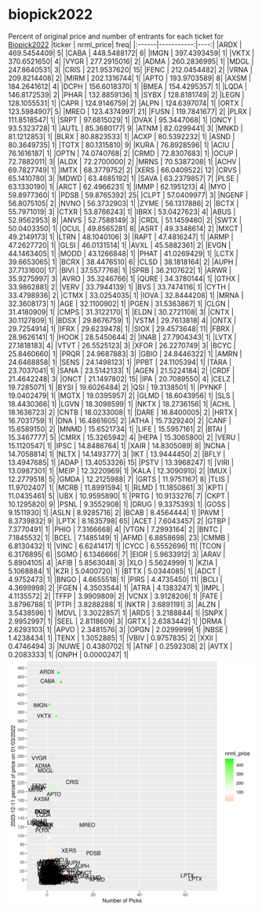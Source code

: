 # biopick2022
Percent of original price and number of entrants for each ticket for [Biopick2022](https://twitter.com/hashtag/Biopick2022)
|ticker |  nrml_price| freq|
|:------|-----------:|----:|
|ARDX   | 469.5454409|    5|
|CABA   | 448.5488172|    6|
|IMGN   | 397.4393459|    1|
|VKTX   | 370.6521650|    4|
|VYGR   | 277.2915016|    2|
|ADMA   | 260.2836995|    1|
|MDGL   | 247.8640531|    3|
|CRIS   | 221.9537620|   15|
|FENC   | 212.0454482|    2|
|VRNA   | 209.8214408|    2|
|MIRM   | 202.1316744|    1|
|APTO   | 193.9703589|    8|
|AXSM   | 184.2641612|    4|
|DCPH   | 156.6018370|    1|
|BMEA   | 154.4295357|    1|
|LQDA   | 146.8172539|    2|
|PHAR   | 132.8859136|    1|
|SYBX   | 128.8181749|    2|
|LEGN   | 128.1055531|    1|
|CAPR   | 124.9146759|    2|
|ALPN   | 124.6397074|    1|
|ORTX   | 123.5984907|    5|
|MREO   | 123.4374997|   21|
|FUSN   | 119.7841677|    2|
|PLRX   | 111.8518547|    1|
|SRPT   |  97.6815029|    1|
|DVAX   |  95.3447068|    1|
|ONCY   |  93.5323728|    1|
|AUTL   |  85.3680177|    9|
|ATNM   |  82.0299441|    3|
|MNKD   |  81.1212853|    1|
|BLRX   |  80.8823533|    1|
|ACXP   |  80.5392232|    1|
|ASND   |  80.3649735|    1|
|TGTX   |  80.1315810|    9|
|KURA   |  76.8928596|    1|
|ACIU   |  76.1616187|    1|
|OPTN   |  74.0740768|    2|
|CRMD   |  72.8307683|    1|
|OCUP   |  72.7882011|    3|
|ALDX   |  72.2700000|    2|
|MRNS   |  70.5387208|    1|
|ACHV   |  69.7827749|    1|
|IMTX   |  68.3779752|    2|
|XERS   |  66.0409522|   12|
|CRVS   |  65.1410780|    3|
|MDWD   |  63.4685192|    1|
|SAVA   |  63.2379857|    7|
|PLSE   |  63.1330190|    1|
|ARCT   |  62.4966231|    1|
|IMMP   |  62.1951213|    4|
|MYO    |  59.8977360|    1|
|PDSB   |  59.8765392|   25|
|CLPT   |  57.0409977|    3|
|NGENF  |  56.8075105|    2|
|NVNO   |  56.3732903|    1|
|ZYME   |  56.1317886|    2|
|BCTX   |  55.7971019|    3|
|CTXR   |  53.8766243|    1|
|IBRX   |  53.0427623|    4|
|ABUS   |  52.9562953|    8|
|ANVS   |  52.7588149|    3|
|CRDL   |  51.1459460|    2|
|SWTX   |  50.0403350|    1|
|OCUL   |  49.8565281|    8|
|ASRT   |  49.3348614|    2|
|MXCT   |  49.2149173|    1|
|LTRN   |  48.1040106|    3|
|RAPT   |  47.4816247|    1|
|ARMP   |  47.2627720|    1|
|GLSI   |  46.0131514|    1|
|AVXL   |  45.5882361|    2|
|EVGN   |  44.1463405|    1|
|MODD   |  43.1266848|    1|
|PHAT   |  41.0269429|    1|
|LCTX   |  39.6653065|    1|
|BCRX   |  38.4476510|    6|
|CLSD   |  38.1818164|    2|
|AUPH   |  37.7131600|   17|
|BIVI   |  37.5577768|    1|
|SPRB   |  36.2107622|    1|
|ARWR   |  35.9275997|    3|
|AVRO   |  35.3246766|    1|
|QURE   |  34.3780144|    1|
|GTHX   |  33.9862881|    2|
|VERV   |  33.7944139|    1|
|BVS    |  33.7474116|    1|
|CYTH   |  33.4798936|    2|
|CTMX   |  33.0254035|    1|
|IOVA   |  32.8444208|    1|
|MRNA   |  32.3608173|    1|
|AGE    |  32.1100902|    1|
|PGEN   |  31.5363867|    1|
|CLGN   |  31.4180909|    1|
|CMPS   |  31.3122170|    1|
|ELDN   |  30.2721108|    3|
|CNTX   |  30.1127809|    1|
|BDSX   |  29.8676759|    1|
|VSTM   |  29.7613818|    4|
|ONTX   |  29.7254914|    1|
|IFRX   |  29.6239478|    1|
|SIOX   |  29.4573648|   11|
|FBRX   |  28.9626141|    1|
|HOOK   |  28.5450644|    2|
|INAB   |  27.7904343|    1|
|LVTX   |  27.1818183|    4|
|VTVT   |  26.5525123|    3|
|XFOR   |  26.2270749|    3|
|BCYC   |  25.8460660|    1|
|PRQR   |  24.9687883|    3|
|GBIO   |  24.8446322|    1|
|AMRN   |  24.6468858|    1|
|SENS   |  24.1498123|    1|
|PPBT   |  24.1105394|    1|
|TARA   |  23.7037041|    1|
|SANA   |  23.5142133|    1|
|AGEN   |  21.5224184|    2|
|CRDF   |  21.4642248|    3|
|ONCT   |  21.1497802|   15|
|IPA    |  20.7089550|    4|
|CELZ   |  19.7285071|    1|
|BYSI   |  19.6026484|    2|
|QSI    |  19.3138501|    1|
|PYNKF  |  19.0402479|    1|
|MGTX   |  19.0395957|    2|
|GLMD   |  18.6043956|    1|
|SLS    |  18.4430366|    1|
|LGVN   |  18.3098599|    1|
|NKTX   |  18.2736156|    1|
|ACHL   |  18.1636723|    2|
|CNTB   |  18.0233008|    1|
|DARE   |  16.8400005|    2|
|HRTX   |  16.7031759|    1|
|DNA    |  16.4861605|    2|
|ATHA   |  15.7329240|    2|
|CANF   |  15.6589150|    2|
|MNMD   |  15.6521734|    1|
|LIFE   |  15.5957161|    2|
|BTAI   |  15.3467777|    5|
|CMRX   |  15.3265942|    4|
|HEPA   |  15.3065800|    2|
|VERU   |  15.1120547|    1|
|IPSC   |  14.8486764|    1|
|XAIR   |  14.8305089|    8|
|NCNA   |  14.7058814|    1|
|NLTX   |  14.1493777|    3|
|IKT    |  13.9444450|    2|
|BFLY   |  13.4947685|    1|
|ADAP   |  13.4053326|   15|
|PSTV   |  13.3968247|    1|
|VIRI   |  13.0987301|    1|
|MEIP   |  12.3220969|    1|
|KALA   |  12.3090910|    2|
|IMUX   |  12.2779518|    5|
|GMDA   |  12.2125988|    7|
|GRTS   |  11.9751167|    8|
|TLIS   |  11.9702407|    1|
|MCRB   |  11.8991594|    1|
|RLMD   |  11.1850861|    3|
|KPTI   |  11.0435461|    5|
|UBX    |  10.9595890|    1|
|PRTG   |  10.9133276|    7|
|CKPT   |  10.1295820|    9|
|PSNL   |   9.3552908|    1|
|DRUG   |   9.3375393|    1|
|GOSS   |   9.1511930|    1|
|ASLN   |   8.9285716|    2|
|BCAB   |   8.4564444|    1|
|PAVM   |   8.3739832|    9|
|LPTX   |   8.1635798|   65|
|ACET   |   7.6043457|    2|
|GTBP   |   7.3770491|    1|
|PHIO   |   7.3166668|    4|
|VTGN   |   7.2993164|    2|
|BNTC   |   7.1845532|    1|
|BCEL   |   7.1485149|    1|
|AFMD   |   6.8858698|   23|
|CMMB   |   6.8130432|    1|
|VINC   |   6.6241417|    1|
|CYCC   |   6.5552696|   11|
|TCON   |   6.3176895|    6|
|SGMO   |   6.1346666|    7|
|EIGR   |   5.9633912|    3|
|ARAV   |   5.8904105|    4|
|AFIB   |   5.8563048|    3|
|XLO    |   5.5624999|    1|
|KZIA   |   5.1068884|    1|
|KZR    |   5.0400720|    1|
|BTTX   |   5.0344085|    1|
|ADCT   |   4.9752473|    1|
|BNGO   |   4.6655518|    1|
|PIRS   |   4.4735450|   11|
|BCLI   |   4.3699998|    2|
|FGEN   |   4.3503544|    1|
|ATRA   |   4.1383247|    1|
|IMPL   |   4.1135572|    2|
|TFFP   |   3.9909809|    2|
|VCNX   |   3.9128206|    1|
|FATE   |   3.8796788|    1|
|PTPI   |   3.8288288|    1|
|NKTR   |   3.6891191|    3|
|ALZN   |   3.5438596|    1|
|MDVL   |   3.3022857|    1|
|ARDS   |   3.2188844|    1|
|SNPX   |   2.9952997|    1|
|SEEL   |   2.8118609|    3|
|GRTX   |   2.6383442|    1|
|DRMA   |   2.6293103|    1|
|APVO   |   2.3481576|    3|
|OPGN   |   2.0299999|    1|
|NBSE   |   1.4238434|    1|
|TENX   |   1.3052885|    1|
|VBIV   |   0.9757835|    2|
|XXII   |   0.4746494|    3|
|NUWE   |   0.4380702|    1|
|ATNF   |   0.2592308|    2|
|AVTX   |   0.2083333|    1|
|ONPH   |   0.0000247|    1|
![retvspicks](biopicks.png?raw=true)
